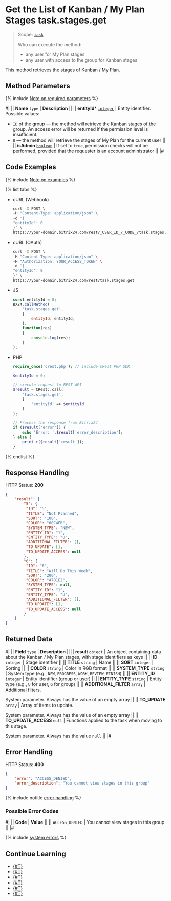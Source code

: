 # Get the List of Kanban / My Plan Stages task.stages.get

> Scope: [`task`](../../scopes/permissions.md)
>
> Who can execute the method: 
> - any user for My Plan stages
> - any user with access to the group for Kanban stages

This method retrieves the stages of Kanban / My Plan.

## Method Parameters

{% include [Note on required parameters](../../../_includes/required.md) %}

#|
|| **Name**
`type` | **Description** ||
|| **entityId*** 
[`integer`](../../data-types.md) | Entity identifier. Possible values:
- `ID` of the group — the method will retrieve the Kanban stages of the group. An access error will be returned if the permission level is insufficient.
- `0` — the method will retrieve the stages of My Plan for the current user ||
|| **isAdmin** 
[`boolean`](../../data-types.md) | If set to `true`, permission checks will not be performed, provided that the requester is an account administrator ||
|#

## Code Examples

{% include [Note on examples](../../../_includes/examples.md) %}

{% list tabs %}

- cURL (Webhook)

    ```bash
    curl -X POST \
    -H "Content-Type: application/json" \
    -d '{
    "entityId": 0
    }' \
    https://your-domain.bitrix24.com/rest/_USER_ID_/_CODE_/task.stages.get
    ```

- cURL (OAuth)

    ```bash
    curl -X POST \
    -H "Content-Type: application/json" \
    -H "Authorization: YOUR_ACCESS_TOKEN" \
    -d '{
    "entityId": 0
    }' \
    https://your-domain.bitrix24.com/rest/task.stages.get
    ```

- JS

    ```js
    const entityId = 0;
    BX24.callMethod(
        'task.stages.get',
        {
            entityId: entityId,
        },
        function(res)
        {
            console.log(res);
        }
    );
    ```

- PHP

    ```php
    require_once('crest.php'); // include CRest PHP SDK

    $entityId = 0;

    // execute request to REST API
    $result = CRest::call(
        'task.stages.get',
        [
            'entityId' => $entityId
        ]
    );

    // Process the response from Bitrix24
    if ($result['error']) {
        echo 'Error: '.$result['error_description'];
    } else {
        print_r($result['result']);
    }
    ```

{% endlist %}

## Response Handling

HTTP Status: **200**

```json
{
    "result": {
        "5": {
         "ID": "5",
         "TITLE": "Not Planned",
         "SORT": "100",
         "COLOR": "00C4FB",
         "SYSTEM_TYPE": "NEW",
         "ENTITY_ID": "1",
         "ENTITY_TYPE": "U",
         "ADDITIONAL_FILTER": [],
         "TO_UPDATE": [],
         "TO_UPDATE_ACCESS": null
        },
        "6": {
         "ID": "6",
         "TITLE": "Will Do This Week",
         "SORT": "200",
         "COLOR": "47D1E2",
         "SYSTEM_TYPE": null,
         "ENTITY_ID": "1",
         "ENTITY_TYPE": "U",
         "ADDITIONAL_FILTER": [],
         "TO_UPDATE": [],
         "TO_UPDATE_ACCESS": null
        }
    }
}
```

## Returned Data

#|
|| **Field**
`type` | **Description** ||
|| **result** 
`object` | An object containing data about the Kanban / My Plan stages, with stage identifiers as keys ||
|| **ID** 
`integer` | Stage identifier ||
|| **TITLE** 
`string` | Name ||
|| **SORT** 
`integer` | Sorting ||
|| **COLOR** 
`string` | Color in RGB format ||
|| **SYSTEM_TYPE** 
`string` | System type (e.g., `NEW`, `PROGRESS`, `WORK`, `REVIEW`, `FINISH`) ||
|| **ENTITY_ID** 
`integer` | Entity identifier (group or user) ||
|| **ENTITY_TYPE** 
`string` | Entity type (e.g., `U` for user, `G` for group) ||
|| **ADDITIONAL_FILTER** 
`array` | Additional filters. 

System parameter. Always has the value of an empty array ||
|| **TO_UPDATE** 
`array` | Array of items to update.

System parameter. Always has the value of an empty array ||
|| **TO_UPDATE_ACCESS** 
`null` | Functions applied to the task when moving to this stage.

System parameter. Always has the value `null` ||
|#

## Error Handling

HTTP Status: **400**

```json
{
    "error": "ACCESS_DENIED",
    "error_description": "You cannot view stages in this group"
}
```

{% include notitle [error handling](../../../_includes/error-info.md) %}

### Possible Error Codes

#|
|| **Code** | **Value** ||
|| `ACCESS_DENIED` | You cannot view stages in this group ||
|#

{% include [system errors](../../../_includes/system-errors.md) %}

## Continue Learning 

- [{#T}](./index.md)
- [{#T}](./task-stages-add.md)
- [{#T}](./task-stages-update.md)
- [{#T}](./task-stages-can-move-task.md)
- [{#T}](./task-stages-move-task.md)
- [{#T}](./task-stages-delete.md)